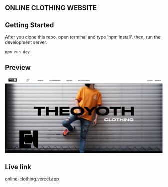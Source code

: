 ## ONLINE CLOTHING WEBSITE

## Getting Started

After you clone this repo, open terminal and type 'npm install'.
then, run the development server.

```bash
npm run dev
```

## Preview

![real estate website](./public/img/preview/preview-online-clothing.png "Text to show on mouseover")

## Live link

<a href="https://online-clothing.vercel.app/">online-clothing.vercel.app</a>
